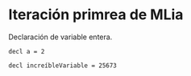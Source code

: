 
# Iteración primrea de MLia

Declaración de variable entera.

```
decl a = 2

decl increíbleVariable = 25673
```

